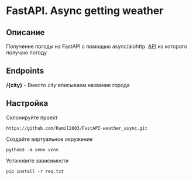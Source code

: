 # FastAPI. Async getting weather

## Описание

Получение погоды на FastAPI с помощью async/aiohttp. 
[API](https://www.weatherbit.io/api/weather-current) из которого получаю погоду

## Endpoints

**/{city}** - Вместо *city* вписываем название города

## Настройка

Склонируйте проект
```
https://github.com/Ramil2003/FastAPI-weather_async.git
```

Создайте виртуальное окружение

```
python3 -m venv venv
```

Установите зависимости

```
pip install -r req.txt
```
